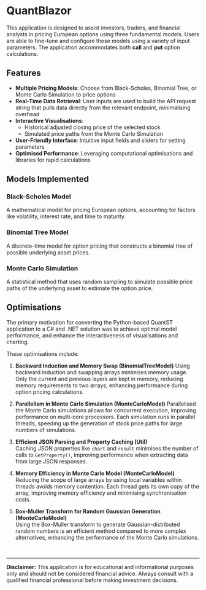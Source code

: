 # QuantBlazor

This application is designed to assist investors, traders, and financial analysts in pricing European options using
three fundamental models. Users are able to fine-tune and configure these models using a variety of input parameters. The application accommodates both **call** and **put** option calculations.

## Features

- **Multiple Pricing Models**: Choose from Black-Scholes, Binomial Tree, or Monte Carlo Simulation to price options
- **Real-Time Data Retrieval**: User inputs are used to build the API request string that pulls data directly from the relevant endpoint, minimalising overhead
- **Interactive Visualisations**:
    - Historical adjusted closing price of the selected stock
    - Simulated price paths from the Monte Carlo Simulation
- **User-Friendly Interface**: Intuitive input fields and sliders for setting parameters
- **Optimised Performance**: Leveraging computational optimisations and libraries for rapid calculations

## Models Implemented

### Black-Scholes Model

A mathematical model for pricing European options, accounting for factors like volatility, interest rate, and time to
maturity.

### Binomial Tree Model

A discrete-time model for option pricing that constructs a binomial tree of possible underlying asset prices.

### Monte Carlo Simulation

A statistical method that uses random sampling to simulate possible price paths of the underlying asset to estimate the
option price.

## Optimisations

The primary motivation for converting the Python-based QuantST application to a C# and .NET solution was to achieve optimal model performance, and enhance the interactiveness of visualisations and charting.  

These optimisations include:

1. **Backward Induction and Memory Swap (BinomialTreeModel)**
   Using backward induction and swapping arrays minimises memory usage. Only the current and previous layers are kept in memory, reducing memory requirements to two arrays, enhancing performance during option pricing calculations.

2. **Parallelism in Monte Carlo Simulation (MonteCarloModel)**
   Parallelised the Monte Carlo simulations allows for concurrent execution, improving performance on multi-core processors. Each simulation runs in parallel threads, speeding up the generation of stock price paths for large numbers of simulations.

3. **Efficient JSON Parsing and Property Caching (Util)**  
   Caching JSON properties like `chart` and `result` minimises the number of calls to `GetProperty()`, improving performance when extracting data from large JSON responses.

4. **Memory Efficiency in Monte Carlo Model (MonteCarloModel)**  
   Reducing the scope of large arrays by using local variables within threads avoids memory contention. Each thread gets its own copy of the array, improving memory efficiency and minimising synchronisation costs.

5. **Box-Muller Transform for Random Gaussian Generation (MonteCarloModel)**  
   Using the Box-Muller transform to generate Gaussian-distributed random numbers is an efficient method compared to more complex alternatives, enhancing the performance of the Monte Carlo simulations.

<br>
<hr>

**Disclaimer:** This application is for educational and informational purposes only and should not be considered financial advice. Always consult with a qualified financial professional before making investment decisions.